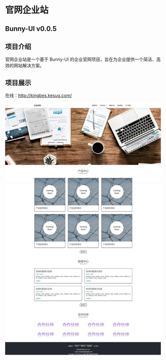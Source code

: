 # 官网企业站

## Bunny-UI v0.0.5

## 项目介绍

官网企业站是一个基于 Bunny-UI 的企业官网项目，旨在为企业提供一个简洁、高效的网站解决方案。

## 项目展示

在线：http://kingbes.kesug.com/

![首页](images/index.jpeg)